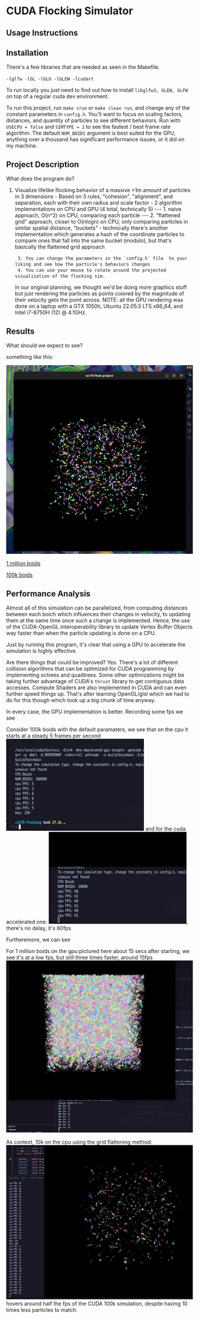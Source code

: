 # CUDA Flocking Simulator


## Usage Instructions
<!-- code block -->
## Installation 
There's a few libraries that are needed as seen in the Makefile.

 `-lglfw -lGL -lGLU -lGLEW -lcudart`

To run locally you just need to find out how to install `libglfw3, GLEW, GLFW` on top of a regular cuda dev environment.

To run this project, run `make crun` or `make clean run`, and  change any of the constant parameters in `config.h`. You'll want to focus on scaling factors, distances, and quantity of particles to see different behaviors. Run with `USECPU = false` and `SIMTYPE = 2` to see the fastest / best frame rate algorithm. The default `NUM_BOIDS` argument is best suited for the GPU, anything over a thousand has significant performance issues, or it did on my machine. 


## Project Description
What does the program do?
1. Visualize lifelike flocking behavior of a massive >1m amount of particles in 3 dimensions
				- Based on 3 rules, "cohesion", "alignment", and separation, each with their own radius and scale factor
               - 2 algorithm implementations on CPU and GPU (4 total, technically 5)
                --- 1. naive approach, O(n^2) on CPU, comparing each particle
                --- 2. "flattened grid" approach, closer to O(nlogn) on CPU, only comparing particles in similar spatial distance, "buckets"
                    - technically there's another implementation which generates a hash of the coordinate particles to compare ones that fall into the same bucket (modulo), but that's basically the flattened grid approach

		3. You can change the parameters in the `config.h` file  to your liking and see how the particle's behaviors changes
		4. You can use your mouse to rotate around the projected visualization of the flocking sim.
    In our original planning, we thought we'd be doing more graphics stuff but just rendering the particles as points colored by the magnitude of their velocity gets the point across.
    NOTE: all the GPU rendering was done on a laptop with a GTX 1050ti, Ubuntu 22.05.5 LTS x86_64, and  Intel i7-8750H (12) @ 4.1GHz.
    
## Results
What should we expect to see?

something like this:

<!-- screenshot 100k_boids.png -->

![100k boids](100k_boids.png "100k clustering boids")

[1 million boids](https://youtu.be/Hdiz2vlfsWM)

[100k boids](https://youtu.be/BAFrjFGmaUk)

## Performance Analysis

Almost all of this simulation can be parallelized, from computing distances between each boich which influences their changes in velocity, to updating them at the same time once such a change is implemented. Hence, the use of the CUDA-OpenGL interoperability library to update Vertex Buffer Objects way faster than when the particle updating is done on a CPU.  

Just by running this program, it's clear that using a GPU to accelerate the simulation is highly effective. 

Are there things that could be improved? Yes. There's a lot of different collision algorithms that can be optimized for CUDA programming by implementing octrees and quadtrees.  Some other optimizations might be taking further advantage of CUDA's `thrust` library to get contiguous data accesses. Compute Shaders are also implemented in CUDA and can even further speed things up. That's after learning OpenGL/glsl which we had to do for this though which took up a big chunk of time anyway. 

In every case, the GPU implementation is better. Recording some fps we see

Consider 100k boids with the default paramaters, we see that on the cpu it starts at a steady 5 frames per second![100k cpu fps](100k_cpufps.png) and for the cuda accelerated one: ![100k gpu fps](100k_gpu_fps.png), there's no delay, it's 60fps

Furtheremore, we can see


For 1 million boids on the gpu:pictured here about 15 secs after starting, we see it's at a low fps, but still three times faster, around 15fps ![1 mil fps](1mil_gpu_fps.png)

As context, 10k on the cpu using the grid flattening method: ![10k cpu grid flat](10k_cpu_fps.png) hovers around half the fps of the CUDA 100k simulation, despite having 10 times less particles to match.